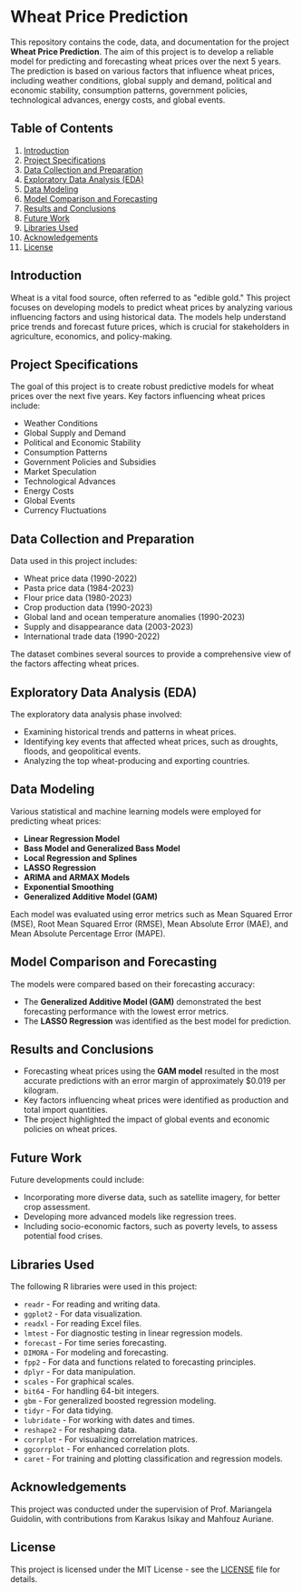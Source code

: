 # Wheat Price Prediction

This repository contains the code, data, and documentation for the project **Wheat Price Prediction**. The aim of this project is to develop a reliable model for predicting and forecasting wheat prices over the next 5 years. The prediction is based on various factors that influence wheat prices, including weather conditions, global supply and demand, political and economic stability, consumption patterns, government policies, technological advances, energy costs, and global events.

## Table of Contents

1. [Introduction](#introduction)
2. [Project Specifications](#project-specifications)
3. [Data Collection and Preparation](#data-collection-and-preparation)
4. [Exploratory Data Analysis (EDA)](#exploratory-data-analysis-eda)
5. [Data Modeling](#data-modeling)
6. [Model Comparison and Forecasting](#model-comparison-and-forecasting)
7. [Results and Conclusions](#results-and-conclusions)
8. [Future Work](#future-work)
9. [Libraries Used](#libraries-used)
10. [Acknowledgements](#acknowledgements)
11. [License](#license)

## Introduction

Wheat is a vital food source, often referred to as "edible gold." This project focuses on developing models to predict wheat prices by analyzing various influencing factors and using historical data. The models help understand price trends and forecast future prices, which is crucial for stakeholders in agriculture, economics, and policy-making.

## Project Specifications

The goal of this project is to create robust predictive models for wheat prices over the next five years. Key factors influencing wheat prices include:

- Weather Conditions
- Global Supply and Demand
- Political and Economic Stability
- Consumption Patterns
- Government Policies and Subsidies
- Market Speculation
- Technological Advances
- Energy Costs
- Global Events
- Currency Fluctuations

## Data Collection and Preparation

Data used in this project includes:

- Wheat price data (1990-2022)
- Pasta price data (1984-2023)
- Flour price data (1980-2023)
- Crop production data (1990-2023)
- Global land and ocean temperature anomalies (1990-2023)
- Supply and disappearance data (2003-2023)
- International trade data (1990-2022)

The dataset combines several sources to provide a comprehensive view of the factors affecting wheat prices.

## Exploratory Data Analysis (EDA)

The exploratory data analysis phase involved:

- Examining historical trends and patterns in wheat prices.
- Identifying key events that affected wheat prices, such as droughts, floods, and geopolitical events.
- Analyzing the top wheat-producing and exporting countries.

## Data Modeling

Various statistical and machine learning models were employed for predicting wheat prices:

- **Linear Regression Model**
- **Bass Model and Generalized Bass Model**
- **Local Regression and Splines**
- **LASSO Regression**
- **ARIMA and ARMAX Models**
- **Exponential Smoothing**
- **Generalized Additive Model (GAM)**

Each model was evaluated using error metrics such as Mean Squared Error (MSE), Root Mean Squared Error (RMSE), Mean Absolute Error (MAE), and Mean Absolute Percentage Error (MAPE).

## Model Comparison and Forecasting

The models were compared based on their forecasting accuracy:

- The **Generalized Additive Model (GAM)** demonstrated the best forecasting performance with the lowest error metrics.
- The **LASSO Regression** was identified as the best model for prediction.

## Results and Conclusions

- Forecasting wheat prices using the **GAM model** resulted in the most accurate predictions with an error margin of approximately $0.019 per kilogram.
- Key factors influencing wheat prices were identified as production and total import quantities.
- The project highlighted the impact of global events and economic policies on wheat prices.

## Future Work

Future developments could include:

- Incorporating more diverse data, such as satellite imagery, for better crop assessment.
- Developing more advanced models like regression trees.
- Including socio-economic factors, such as poverty levels, to assess potential food crises.

## Libraries Used

The following R libraries were used in this project:

- `readr` - For reading and writing data.
- `ggplot2` - For data visualization.
- `readxl` - For reading Excel files.
- `lmtest` - For diagnostic testing in linear regression models.
- `forecast` - For time series forecasting.
- `DIMORA` - For modeling and forecasting.
- `fpp2` - For data and functions related to forecasting principles.
- `dplyr` - For data manipulation.
- `scales` - For graphical scales.
- `bit64` - For handling 64-bit integers.
- `gbm` - For generalized boosted regression modeling.
- `tidyr` - For data tidying.
- `lubridate` - For working with dates and times.
- `reshape2` - For reshaping data.
- `corrplot` - For visualizing correlation matrices.
- `ggcorrplot` - For enhanced correlation plots.
- `caret` - For training and plotting classification and regression models.

## Acknowledgements

This project was conducted under the supervision of Prof. Mariangela Guidolin, with contributions from Karakus Isikay and Mahfouz Auriane.

## License

This project is licensed under the MIT License - see the [LICENSE](LICENSE) file for details.
